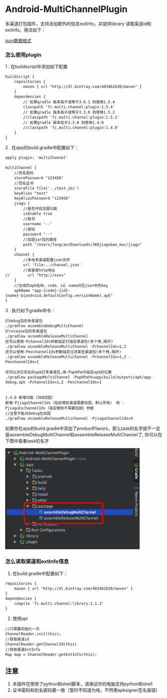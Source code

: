 # Android-MultiChannelPlugin
多渠道打包插件，支持添加额外的信息extInfo，并提供library 读取渠道id和extInfo，用法如下：

 [json数据格式](channel.json)

### 怎么使用plugin
1 . 在buildscript中添加如下配置
```
buildscript {
    repositories {
        maven { url "http://dl.bintray.com/403462630/maven" }
    }
    dependencies {
        // 如果gradle 版本高于或等于3.6.1 则使用1.5.4
        classpath 'fc.multi.channel:plugin:1.5.4'
        // 如果gradle 版本高于或等于3.3.0 则使用1.5.2
        //classpath 'fc.multi.channel:plugin:1.5.2'
        // 如果gradle 版本低于3.3.0 则使用1.4.0
        //classpath 'fc.multi.channel:plugin:1.4.0'
    }
}
```

2 . 在app的build.gradle中配置如下：
```
apply plugin: 'multiChannel'

multiChannel {
    //签名密码
    storePassword "123456"
    //签名证书
    storeFile file('../test.jks')
    keyAlias "test"
    keyAliasPassword "123456"
    jiagu {
        //是否开启加固功能
        isEnable true
        //账号
        username '--'
        //密码
        password "--"
        //加固jar包的路径
        path "/Users/fangcan/Downloads/360jiagubao_mac/jiagu"
    }
    channel {
        //本地多渠道配置json文件
        url 'file:../channel.json'
        //或者是http地址
//        url "http://xxxx"
    }
    //生成的apk名称，code、id、name对应json中的key
    apkName "app-{code}-{id}-{name}-${android.defaultConfig.versionName}.apk"
}

```
3 . 执行如下gradle命令：
```
打debug包的多渠道包
./gradlew assembleDebugMultiChannel 
打release包的多渠道包
./gradlew assembleReleaseMultiChannel 
还可以使用-PchannelIds参数指定打指定渠道包(多个用,隔开)
./gradlew assembleReleaseMultiChannel -PchannelIds=1,2
还可以使用-PexchannelIds参数指定过滤某些渠道包(多个用,隔开)
./gradlew assembleReleaseMultiChannel -PchannelIds=1,2 -PexchannelIds=1

还可以对已存在的apk打多渠道包,用-PapkPath指定apk的位置
./gradlew packageMultiChannel -PapkPath=app/build/outputs/apk/app-debug.apk -PchannelIds=1,2 -PexchannelIds=1


1.4.0 新增功能（360加固）
新增-PjiaguChannelIds（指定哪些渠道需要加固，默认所有） 和 -PjiaguExchannelIds（指定哪些不需要加固）参数
//注意不能对debug包加固
./gradlew assembleReleaseMultiChannel -PjiaguChannelIds=9

```

如果你在app的build.gradle中添加了productFlavors，那么task的名字就不一定是assembleDebugMultiChannel和assembleReleaseMultiChannel了,
你可以在下图中查看task的名字

![tmp754639d2.png](tmp754639d2.png)

### 怎么读取渠道和extInfo信息
1. 在build.gradle中配置如下：
```
repositories {
    maven { url "http://dl.bintray.com/403462630/maven" }
}
dependencies {
    compile 'fc.multi.channel:library:1.1.3'
}
```
2. 使用api
```
//只需要初始化一次
ChannelReader.init(this);
//获取渠道id
ChannelReader.getChannelId(this)
//获取渠道ExtInfo
Map map = ChannelReader.getExtInfo(this);
```


## 注意
1. 本插件在使用了python和shell脚本，请保证你的电脑支持python和shell
2. 证书密码和别名密码要一致（暂时不知道为啥，不然用apksigner签名报错）
